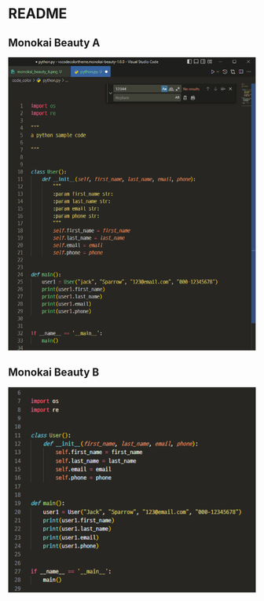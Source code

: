 # README

## Monokai Beauty A

![VSCode Monokai Beauty Color Theme](monokai_beauty_A.png)

<b>

## Monokai Beauty B

![VSCode Monokai Beauty Color Theme](monokai_beauty_B.png)

